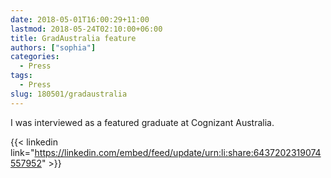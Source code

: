 ```yaml
---
date: 2018-05-01T16:00:29+11:00
lastmod: 2018-05-24T02:10:00+06:00
title: GradAustralia feature
authors: ["sophia"]
categories:
  - Press
tags:
  - Press
slug: 180501/gradaustralia
---
```


I was interviewed as a featured graduate at Cognizant Australia. 

{{< linkedin link="https://linkedin.com/embed/feed/update/urn:li:share:6437202319074557952" >}}